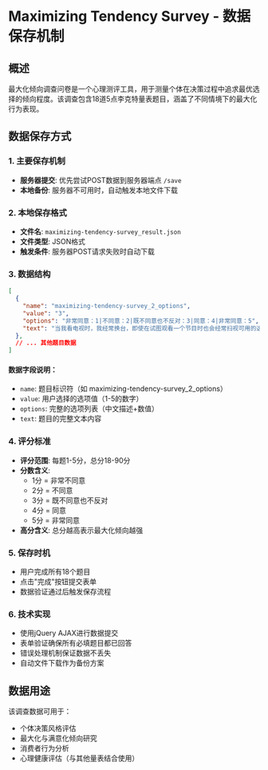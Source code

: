 # Maximizing Tendency Survey - 数据保存机制

## 概述
最大化倾向调查问卷是一个心理测评工具，用于测量个体在决策过程中追求最优选择的倾向程度。该调查包含18道5点李克特量表题目，涵盖了不同情境下的最大化行为表现。

## 数据保存方式

### 1. 主要保存机制
- **服务器提交**: 优先尝试POST数据到服务器端点 `/save`
- **本地备份**: 服务器不可用时，自动触发本地文件下载

### 2. 本地保存格式
- **文件名**: `maximizing-tendency-survey_result.json`
- **文件类型**: JSON格式
- **触发条件**: 服务器POST请求失败时自动下载

### 3. 数据结构

```json
[
  {
    "name": "maximizing-tendency-survey_2_options",
    "value": "3",
    "options": "非常同意：1|不同意：2|既不同意也不反对：3|同意：4|非常同意：5",
    "text": "当我看电视时，我经常换台，即使在试图观看一个节目时也会经常扫视可用的选项。"
  },
  // ... 其他题目数据
]
```

#### 数据字段说明：
- `name`: 题目标识符（如 maximizing-tendency-survey_2_options）
- `value`: 用户选择的选项值（1-5的数字）
- `options`: 完整的选项列表（中文描述+数值）
- `text`: 题目的完整文本内容

### 4. 评分标准
- **评分范围**: 每题1-5分，总分18-90分
- **分数含义**:
  - 1分 = 非常不同意
  - 2分 = 不同意  
  - 3分 = 既不同意也不反对
  - 4分 = 同意
  - 5分 = 非常同意
- **高分含义**: 总分越高表示最大化倾向越强

### 5. 保存时机
- 用户完成所有18个题目
- 点击"完成"按钮提交表单
- 数据验证通过后触发保存流程

### 6. 技术实现
- 使用jQuery AJAX进行数据提交
- 表单验证确保所有必填题目都已回答
- 错误处理机制保证数据不丢失
- 自动文件下载作为备份方案

## 数据用途
该调查数据可用于：
- 个体决策风格评估
- 最大化与满意化倾向研究
- 消费者行为分析
- 心理健康评估（与其他量表结合使用）